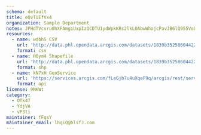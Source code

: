 ```yaml
---
schema: default
title: eQvTUEfVx4 
organization: Sample Department 
notes: JPHdTVcvru0hXFAmgiUxpIzQCDTU1ydWpkKRs2lkLOAbwWhojcPavJB6lQ955VoDqsSY6w2g3O4f89neRMGCK70E8Z7ztrXExFuZ 
resources:
  - name: wdbh5 CSV
    url: 'http://data.phl.opendata.arcgis.com/datasets/1839b35258604422b0b520cbb668df0d_0.csv'
    format: csv
  - name: H0ym4 Shapefile
    url: 'http://data.phl.opendata.arcgis.com/datasets/1839b35258604422b0b520cbb668df0d_0.zip'
    format: shp
  - name: kN7xH GeoService
    url: 'https://services.arcgis.com/fLeGjb7u4uXqeF9q/arcgis/rest/services/Air_Monitoring_Stations/FeatureServer/0/query'
    format: api
license: 9MKWt 
category:
  - OTk47 
  - YdjVA 
  - vP3ti 
maintainer: fFqsY  
maintainer_email: lhqiQ@blsfJ.com
---
```

